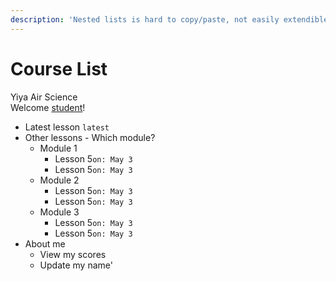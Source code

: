 ```yaml
---
description: 'Nested lists is hard to copy/paste, not easily extendible'
---
```


# Course List

Yiya Air Science  
Welcome [student](../serious/profile.md#age)!

* Latest lesson `latest`
* Other lessons - Which module?
  * Module 1
    * Lesson 5`on: May 3`
    * Lesson 5`on: May 3`
  * Module 2
    * Lesson 5`on: May 3`
    * Lesson 5`on: May 3`
  * Module 3
    * Lesson 5`on: May 3`
    * Lesson 5`on: May 3`
* About me
  * View my scores
  * Update my name'

